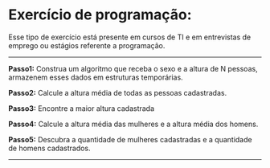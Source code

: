 <h1>Exercício de programação:</h1>
<p>
  Esse tipo de exercício está presente em cursos de TI e em entrevistas de emprego ou estágios referente a programação.
</p>

<hr>
<p>
  <b>Passo1:</b> Construa um algoritmo que receba o sexo e a altura de N pessoas, armazenem esses dados em estruturas temporárias. 
</p>

<p>
  <b>Passo2:</b> Calcule a altura média de todas as pessoas cadastradas. 
</p>

<p>
  <b>Passo3:</b> Encontre a maior altura cadastrada 
</p>

<p>
  <b>Passo4:</b> Calcule a altura média das mulheres e a altura média dos homens. 
</p>

<p>
  <b>Passo5:</b> Descubra a quantidade de mulheres cadastradas e a quantidade de homens cadastrados.
</p>
<hr>
